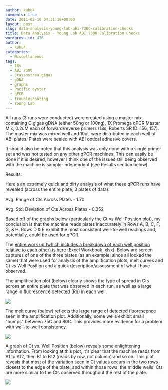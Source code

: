 ```yaml
---
author: kubu4
comments: true
date: 2011-02-10 04:31:18+00:00
layout: post
slug: data-analysis-young-lab-abi-7300-calibration-checks
title: Data Analysis - Young Lab ABI 7300 Calibration Checks
wordpress_id: 476
author:
  - kubu4
categories:
  - Miscellaneous
tags:
  - 18s
  - ABI 7300
  - Crassostrea gigas
  - gDNA
  - graphs
  - Pacific oyster
  - qPCR
  - troubleshooting
  - Young Lab
---
```


All runs (3 runs were conducted) were created using a master mix containing C.gigas gDNA (either 50ng or 100ng), 1X Promega qPCR Master Mix, 0.2uM each of forward/reverse primers (18s; Roberts SR ID: 156, 157). The master mix was mixed well and 10uL were distributed in each well of ABI plates. Plates were sealed with ABI optical adhesive covers.

It should also be noted that this analysis was only done with a single primer set and was not tested on any other qPCR machines. This can easily be done if it is desired, however I think one of the issues still being observed with the machine is sample-independent (see Results section below).

Results:

Here's an extremely quick and dirty analysis of what these qPCR runs have revealed (across the entire plate, 3 plates of data):

Avg. Range of Cts Across Plates - 1.70

Avg. Std. Deviation of Cts Across Plates - 0.352

Based off of the graphs below (particularly the Ct vs Well Position plot), my conclusion is that the machine reads plates inaccurately in Rows A, B, C, F, G, & H. Rows D & E exhibit the most consistent well-to-well readings and, potentially, could be used for qPCR.

The [entire work up (which includes a breakdown of each well position relative to each other) is here](https://eagle.fish.washington.edu/Arabidopsis/Young%20Lab%20ABI%207300%20Analysis.xlsx) (Excel Workbook .xlsx). Below are screen captures of one of the three plates (as an example, since all looked the same) that were used for analysis of the amplification plots, melt curves and Ct vs Well Position and a quick description/assessment of what I have observed.

The amplification plot (below) clearly shows the type of spread in Cts across an entire plate that was observed in each run, as well as a large range in fluorescence detected (Rn) in each well.

![](https://eagle.fish.washington.edu/Arabidopsis/20110209%20ABI%207300%20Calibration%20Check%20Amp%20Plot.JPG)

The melt curve (below) reflects the large range of detected fluorescence seen in the amplification plot. Additionally, some wells exhibit small "bumps" between 75C and 80C. This provides more evidence for a problem with well-to-well consistency.

![](https://eagle.fish.washington.edu/Arabidopsis/20110209%20ABI%207300%20Calibration%20Check%20Melt%20Curves.JPG)

A graph of Ct vs. Well Position (below) reveals some enlightening information. From looking at this plot, it's clear that the machine reads from A1 to A12, then B1 to B12 (reads by row, not column) and so on. This plot reveals that most of the variation seen in Ct values occurs in the two rows closest to the edge of the plate, and within those rows, the middle wells' Cts are more similar to the Cts observed throughout the rest of the plate.

![](https://eagle.fish.washington.edu/Arabidopsis/20110209%20ABI%207300%20Calibration%20Check%20Ct%20vs%20Well%20Position.JPG)
